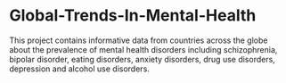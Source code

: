 # Global-Trends-In-Mental-Health
 This project contains informative data from countries across the globe about the prevalence of mental health disorders including schizophrenia, bipolar disorder, eating disorders, anxiety disorders, drug use disorders, depression and alcohol use disorders. 
